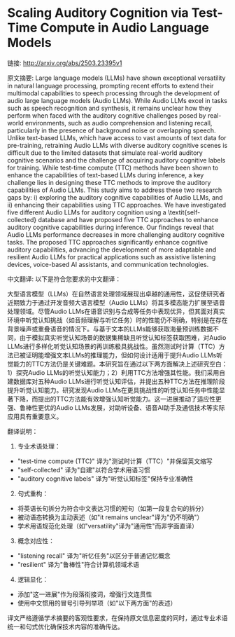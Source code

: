 # Scaling Auditory Cognition via Test-Time Compute in Audio Language Models

链接: http://arxiv.org/abs/2503.23395v1

原文摘要:
Large language models (LLMs) have shown exceptional versatility in natural
language processing, prompting recent efforts to extend their multimodal
capabilities to speech processing through the development of audio large
language models (Audio LLMs). While Audio LLMs excel in tasks such as speech
recognition and synthesis, it remains unclear how they perform when faced with
the auditory cognitive challenges posed by real-world environments, such as
audio comprehension and listening recall, particularly in the presence of
background noise or overlapping speech. Unlike text-based LLMs, which have
access to vast amounts of text data for pre-training, retraining Audio LLMs
with diverse auditory cognitive scenes is difficult due to the limited datasets
that simulate real-world auditory cognitive scenarios and the challenge of
acquiring auditory cognitive labels for training. While test-time compute (TTC)
methods have been shown to enhance the capabilities of text-based LLMs during
inference, a key challenge lies in designing these TTC methods to improve the
auditory capabilities of Audio LLMs. This study aims to address these two
research gaps by: i) exploring the auditory cognitive capabilities of Audio
LLMs, and ii) enhancing their capabilities using TTC approaches. We have
investigated five different Audio LLMs for auditory cognition using a
\textit{self-collected} database and have proposed five TTC approaches to
enhance auditory cognitive capabilities during inference. Our findings reveal
that Audio LLMs performance decreases in more challenging auditory cognitive
tasks. The proposed TTC approaches significantly enhance cognitive auditory
capabilities, advancing the development of more adaptable and resilient Audio
LLMs for practical applications such as assistive listening devices,
voice-based AI assistants, and communication technologies.

中文翻译:
以下是符合您要求的中文翻译：

大型语言模型（LLMs）在自然语言处理领域展现出卓越的通用性，这促使研究者近期致力于通过开发音频大语言模型（Audio LLMs）将其多模态能力扩展至语音处理领域。尽管Audio LLMs在语音识别与合成等任务中表现优异，但其面对真实环境中听觉认知挑战（如音频理解与听忆任务）时的性能仍不明确，特别是在存在背景噪声或重叠语音的情况下。与基于文本的LLMs能够获取海量预训练数据不同，由于模拟真实听觉认知场景的数据集稀缺且听觉认知标签获取困难，对Audio LLMs进行多样化听觉认知场景的再训练极具挑战性。虽然测试时计算（TTC）方法已被证明能增强文本LLMs的推理能力，但如何设计适用于提升Audio LLMs听觉能力的TTC方法仍是关键难题。本研究旨在通过以下两方面解决上述研究空白：1）探究Audio LLMs的听觉认知能力；2）利用TTC方法增强其性能。我们采用自建数据库对五种Audio LLMs进行听觉认知评估，并提出五种TTC方法在推理阶段提升听觉认知能力。研究发现Audio LLMs在更具挑战性的听觉认知任务中性能显著下降，而提出的TTC方法能有效增强认知听觉能力。这一进展推动了适应性更强、鲁棒性更优的Audio LLMs发展，对助听设备、语音AI助手及通信技术等实际应用具有重要意义。

翻译说明：
1. 专业术语处理：
- "test-time compute (TTC)" 译为"测试时计算（TTC）"并保留英文缩写
- "self-collected" 译为"自建"以符合学术用语习惯
- "auditory cognitive labels" 译为"听觉认知标签"保持专业准确性

2. 句式重构：
- 将英语长句拆分为符合中文表达习惯的短句（如第一段复合句的拆分）
- 被动语态转换为主动表述（如"it remains unclear"译为"仍不明确"）
- 学术用语规范化处理（如"versatility"译为"通用性"而非字面直译）

3. 概念对应性：
- "listening recall" 译为"听忆任务"以区分于普通记忆概念
- "resilient" 译为"鲁棒性"符合计算机领域术语

4. 逻辑显化：
- 添加"这一进展"作为段落衔接词，增强行文连贯性
- 使用中文惯用的冒号引导列举项（如"以下两方面"的表述）

译文严格遵循学术摘要的客观性要求，在保持原文信息密度的同时，通过专业术语统一和句式优化确保技术内容的准确传达。
